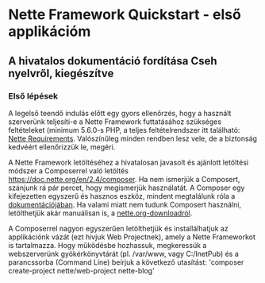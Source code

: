 	 	 	
# Nette Framework Quickstart - első applikációm
## A hivatalos dokumentáció fordítása Cseh nyelvről, kiegészítve

### Első lépések

A legelső teendő indulás előtt egy gyors ellenőrzés, hogy a használt szerverünk teljesíti-e a Nette Framework futtatásához szükséges feltételeket (minimum 5.6.0-s PHP, a teljes feltételrendszer itt található: [Nette Requirements](https://doc.nette.org/en/2.4/requirements). Valószínűleg minden rendben lesz vele, de a biztonság kedvéért ellenőrizzük le, megéri.

A Nette Framework letöltéséhez a hivatalosan javasolt és ajánlott letöltési módszer a Composerrel való letöltés https://doc.nette.org/en/2.4/composer. Ha nem ismerjük a Composert, szánjunk rá pár percet, hogy megismerjük használatát. A Composer egy kifejezetten egyszerű és hasznos eszköz, mindent megtalálunk róla a [dokumentációjában]( https://getcomposer.org/doc/). Ha valami miatt nem tudunk Composert használni, letölthetjük akár manuálisan is, a [nette.org-downloadról](https://nette.org/cs/download). 

A Composerrel nagyon egyszerűen letölthetjük és installálhatjuk az applikációnk vázát (ezt hívjuk Web Projectnek), amely a  Nette Frameworkot is tartalmazza. Hogy működésbe hozhassuk, megkeressük a webszerverünk gyökérkönyvtárát (pl. /var/www, vagy C:/InetPub) és a parancssorba (Command Line) beírjuk a következő utasítást: 'composer create-project nette/web-project nette-blog'


